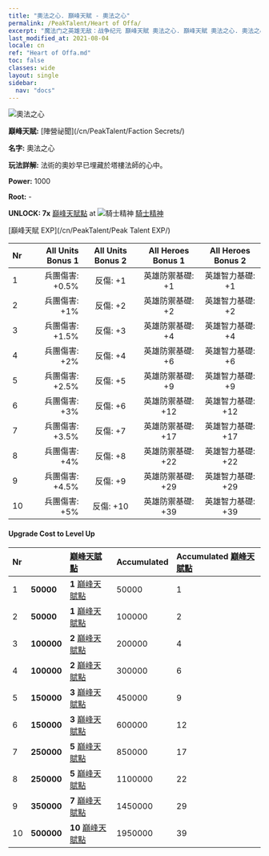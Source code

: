 ```yaml
---
title: "奧法之心. 巔峰天賦 - 奧法之心"
permalink: /PeakTalent/Heart of Offa/
excerpt: "魔法门之英雄无敌：战争纪元 巔峰天賦 奧法之心. 巔峰天賦 奧法之心. 奧法之心"
last_modified_at: 2021-08-04
locale: cn
ref: "Heart of Offa.md"
toc: false
classes: wide
layout: single
sidebar:
  nav: "docs"
---
```


  ![奧法之心](/images/pt/talent_3008.png)

  **巔峰天賦:** [陣營祕聞](/cn/PeakTalent/Faction Secrets/)

  **名字:** 奧法之心

  **玩法詳解:** 法術的奧妙早已埋藏於塔樓法師的心中。

  **Power:** 1000

  **Root:** -

  **UNLOCK: 7x** [巔峰天賦點](/cn/Items/con_934/) at ![騎士精神](/images/pt/talent_3006.png) [騎士精神](/cn/PeakTalent/Chivalry/)

  [巔峰天賦 EXP](/cn/PeakTalent/Peak Talent EXP/)

  | Nr | All Units Bonus 1 | All Units Bonus 2 | All Heroes Bonus 1 | All Heroes Bonus 2 |
  |:---|--------------:|:-------------:|:-------------:|:-------------:|
  | 1 | 兵團傷害: +0.5% | 反傷: +1 | 英雄防禦基礎: +1 | 英雄智力基礎: +1 |
  | 2 | 兵團傷害: +1% | 反傷: +2 | 英雄防禦基礎: +2 | 英雄智力基礎: +2 |
  | 3 | 兵團傷害: +1.5% | 反傷: +3 | 英雄防禦基礎: +4 | 英雄智力基礎: +4 |
  | 4 | 兵團傷害: +2% | 反傷: +4 | 英雄防禦基礎: +6 | 英雄智力基礎: +6 |
  | 5 | 兵團傷害: +2.5% | 反傷: +5 | 英雄防禦基礎: +9 | 英雄智力基礎: +9 |
  | 6 | 兵團傷害: +3% | 反傷: +6 | 英雄防禦基礎: +12 | 英雄智力基礎: +12 |
  | 7 | 兵團傷害: +3.5% | 反傷: +7 | 英雄防禦基礎: +17 | 英雄智力基礎: +17 |
  | 8 | 兵團傷害: +4% | 反傷: +8 | 英雄防禦基礎: +22 | 英雄智力基礎: +22 |
  | 9 | 兵團傷害: +4.5% | 反傷: +9 | 英雄防禦基礎: +29 | 英雄智力基礎: +29 |
  | 10 | 兵團傷害: +5% | 反傷: +10 | 英雄防禦基礎: +39 | 英雄智力基礎: +39 |


#### Upgrade Cost to Level Up

  | Nr | <i class="fas fa-coins"/> | [巔峰天賦點](/cn/Items/con_934/) | Accumulated <i class="fas fa-coins"/> | Accumulated [巔峰天賦點](/cn/Items/con_934/) |
  |:---|:--------------|:-------------|:-------------|:-------------|
  | 1 | **50000** | **1** [巔峰天賦點](/cn/Items/con_934/) | 50000 | 1 |
  | 2 | **50000** | **1** [巔峰天賦點](/cn/Items/con_934/) | 100000 | 2 |
  | 3 | **100000** | **2** [巔峰天賦點](/cn/Items/con_934/) | 200000 | 4 |
  | 4 | **100000** | **2** [巔峰天賦點](/cn/Items/con_934/) | 300000 | 6 |
  | 5 | **150000** | **3** [巔峰天賦點](/cn/Items/con_934/) | 450000 | 9 |
  | 6 | **150000** | **3** [巔峰天賦點](/cn/Items/con_934/) | 600000 | 12 |
  | 7 | **250000** | **5** [巔峰天賦點](/cn/Items/con_934/) | 850000 | 17 |
  | 8 | **250000** | **5** [巔峰天賦點](/cn/Items/con_934/) | 1100000 | 22 |
  | 9 | **350000** | **7** [巔峰天賦點](/cn/Items/con_934/) | 1450000 | 29 |
  | 10 | **500000** | **10** [巔峰天賦點](/cn/Items/con_934/) | 1950000 | 39 |
